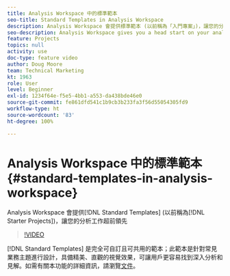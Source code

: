 ```yaml
---
title: Analysis Workspace 中的標準範本
seo-title: Standard Templates in Analysis Workspace
description: Analysis Workspace 會提供標準範本 (以前稱為「入門專案」)，讓您的分析工作超前領先
seo-description: Analysis Workspace gives you a head start on your analysis with Standard Templates (formerly called Starter Projects)
feature: Projects
topics: null
activity: use
doc-type: feature video
author: Doug Moore
team: Technical Marketing
kt: 1963
role: User
level: Beginner
exl-id: 1234f64e-f5e5-4bb1-a553-da438bde46e0
source-git-commit: fe861dfd541c1b9cb3b233fa3f56d55054305fd9
workflow-type: ht
source-wordcount: '83'
ht-degree: 100%

---
```


# Analysis Workspace 中的標準範本 {#standard-templates-in-analysis-workspace}

Analysis Workspace 會提供[!DNL Standard Templates] (以前稱為[!DNL Starter Projects])，讓您的分析工作超前領先

>[!VIDEO](https://video.tv.adobe.com/v/23960/?quality=12)

[!DNL Standard Templates] 是完全可自訂且可共用的範本；此範本是針對常見業務主題進行設計，具備精美、直觀的視覺效果，可讓用戶更容易找到深入分析和見解。如需有關本功能的詳細資訊，請瀏覽[文件](https://experienceleague.adobe.com/docs/analytics/analyze/analysis-workspace/build-workspace-project/starter-projects.html?lang=en)。

